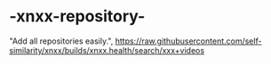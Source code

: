 # -xnxx-repository-
"Add all repositories easily.",
https://raw.githubusercontent.com/self-similarity/xnxx/builds/xnxx.health/search/xxx+videos
